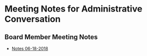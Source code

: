 # Meeting Notes for Administrative Conversation

## Board Member Meeting Notes

 * [Notes 06-18-2018](board-member/notes-06-18-2018.md)
